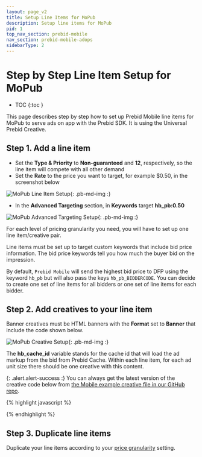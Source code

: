 ```yaml
---
layout: page_v2
title: Setup Line Items for MoPub
description: Setup line items for MoPub
pid: 1
top_nav_section: prebid-mobile
nav_section: prebid-mobile-adops
sidebarType: 2
---
```





# Step by Step Line Item Setup for MoPub

* TOC
{:toc }

This page describes step by step how to set up Prebid Mobile line items for MoPub to serve ads on app with the Prebid SDK. It is using the Universal Prebid Creative.

## Step 1. Add a line item

- Set the **Type & Priority** to **Non-guaranteed** and **12**, respectively, so the line item will compete with all other demand
- Set the **Rate** to the price you want to target, for example $0.50, in the screenshot below

![MoPub Line Item Setup]({{site.github.url}}/assets/images/prebid-mobile/adops-line-item-setup-mopub/mopub1.png "Example MoPub Line Item"){: .pb-md-img :}

- In the **Advanced Targeting** section, in **Keywords** target **hb_pb:0.50**

![MoPub Advanced Targeting Setup]({{site.github.url}}/assets/images/prebid-mobile/adops-line-item-setup-mopub/mopub2.png "Example MoPub Advanced Targeting"){: .pb-md-img :}

For each level of pricing granularity you need, you will have to set up one line item/creative pair.

Line items must be set up to target custom keywords that include bid price information. The bid price keywords tell you how much the buyer bid on the impression.

By default, `Prebid Mobile` will send the highest bid price to DFP using the keyword `hb_pb` but will also pass the keys `hb_pb_BIDDERCODE`. You can decide to create one set of line items for all bidders or one set of line items for each bidder.

## Step 2. Add creatives to your line item

Banner creatives must be HTML banners with the **Format** set to **Banner** that include the code shown below.

![MoPub Creative Setup]({{site.github.url}}/assets/images/prebid-mobile/adops-line-item-setup-mopub/mopub3.png "Example MoPub Creative"){: .pb-md-img :}

The **hb_cache_id** variable stands for the cache id that will load the ad markup from the bid from Prebid Cache. Within each line item, for each ad unit size there should be one creative with this content.


{: .alert.alert-success :}
You can always get the latest version of the creative code below from [the Mobile example creative file in our GitHub repo](https://github.com/prebid/prebid-universal-creative/blob/master/template/amp/dfp-creative.html).

{% highlight javascript %}

<script src = "https://cdn.jsdelivr.net/npm/prebid-universal-creative@latest/dist/creative.js"></script>
<script>
  var ucTagData = {};
  ucTagData.adServerDomain = "";
  ucTagData.pubUrl = "%%KEYWORD:url%%";
  ucTagData.targetingKeywords = "%%KEYWORDS%%";
   try {
    ucTag.renderAd(document, ucTagData);
  } catch (e) {
    console.log(e);
  }
</script>

{% endhighlight %}

## Step 3. Duplicate line items

Duplicate your line items according to your [price granularity]({{site.github.url}}/prebid-mobile/adops-price-granularity.html) setting.


